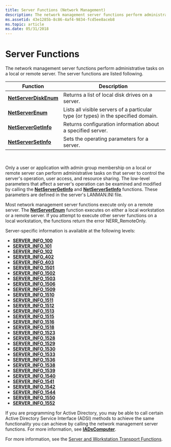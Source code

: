 ```yaml
---
title: Server Functions (Network Management)
description: The network management server functions perform administrative tasks on a local or remote server. The server functions are listed following.
ms.assetid: 43e1285b-8c86-4af4-9834-fcd5ee8aceb8
ms.topic: article
ms.date: 05/31/2018
---
```


# Server Functions

The network management server functions perform administrative tasks on a local or remote server. The server functions are listed following.



| Function                                       | Description                                                                        |
|------------------------------------------------|------------------------------------------------------------------------------------|
| [**NetServerDiskEnum**](/windows/desktop/api/Lmserver/nf-lmserver-netserverdiskenum) | Returns a list of local disk drives on a server.                                   |
| [**NetServerEnum**](/windows/desktop/api/Lmserver/nf-lmserver-netserverenum)         | Lists all visible servers of a particular type (or types) in the specified domain. |
| [**NetServerGetInfo**](/windows/desktop/api/Lmserver/nf-lmserver-netservergetinfo)   | Returns configuration information about a specified server.                        |
| [**NetServerSetInfo**](/windows/desktop/api/Lmserver/nf-lmserver-netserversetinfo)   | Sets the operating parameters for a server.                                        |



 

Only a user or application with admin group membership on a local or remote server can perform administrative tasks on that server to control the server's operation, user access, and resource sharing. The low-level parameters that affect a server's operation can be examined and modified by calling the [**NetServerGetInfo**](/windows/desktop/api/Lmserver/nf-lmserver-netservergetinfo) and [**NetServerSetInfo**](/windows/desktop/api/Lmserver/nf-lmserver-netserversetinfo) functions. These parameters are defined in the server's LANMAN.INI file.

Most network management server functions execute only on a remote server. The [**NetServerEnum**](/windows/desktop/api/Lmserver/nf-lmserver-netserverenum) function executes on either a local workstation or a remote server. If you attempt to execute other server functions on a local workstation, the functions return the error NERR\_RemoteOnly.

Server-specific information is available at the following levels:

-   [**SERVER\_INFO\_100**](/windows/desktop/api/Lmserver/ns-lmserver-server_info_100)
-   [**SERVER\_INFO\_101**](/windows/desktop/api/Lmserver/ns-lmserver-server_info_101)
-   [**SERVER\_INFO\_102**](/windows/desktop/api/Lmserver/ns-lmserver-server_info_102)
-   [**SERVER\_INFO\_402**](/windows/desktop/api/Lmserver/ns-lmserver-server_info_402)
-   [**SERVER\_INFO\_403**](/windows/desktop/api/Lmserver/ns-lmserver-server_info_403)
-   [**SERVER\_INFO\_1501**](/windows/desktop/api/Lmserver/ns-lmserver-server_info_1501)
-   [**SERVER\_INFO\_1502**](/windows/desktop/api/Lmserver/ns-lmserver-server_info_1502)
-   [**SERVER\_INFO\_1503**](/windows/desktop/api/Lmserver/ns-lmserver-server_info_1503)
-   [**SERVER\_INFO\_1506**](/windows/desktop/api/Lmserver/ns-lmserver-server_info_1506)
-   [**SERVER\_INFO\_1509**](/windows/desktop/api/Lmserver/ns-lmserver-server_info_1509)
-   [**SERVER\_INFO\_1510**](/windows/desktop/api/Lmserver/ns-lmserver-server_info_1510)
-   [**SERVER\_INFO\_1511**](/windows/desktop/api/Lmserver/ns-lmserver-server_info_1511)
-   [**SERVER\_INFO\_1512**](/windows/desktop/api/Lmserver/ns-lmserver-server_info_1512)
-   [**SERVER\_INFO\_1513**](/windows/desktop/api/Lmserver/ns-lmserver-server_info_1513)
-   [**SERVER\_INFO\_1515**](/windows/desktop/api/Lmserver/ns-lmserver-server_info_1515)
-   [**SERVER\_INFO\_1516**](/windows/desktop/api/Lmserver/ns-lmserver-server_info_1516)
-   [**SERVER\_INFO\_1518**](/windows/desktop/api/Lmserver/ns-lmserver-server_info_1518)
-   [**SERVER\_INFO\_1523**](/windows/desktop/api/Lmserver/ns-lmserver-server_info_1523)
-   [**SERVER\_INFO\_1528**](/windows/desktop/api/Lmserver/ns-lmserver-server_info_1528)
-   [**SERVER\_INFO\_1529**](/windows/desktop/api/Lmserver/ns-lmserver-server_info_1529)
-   [**SERVER\_INFO\_1530**](/windows/desktop/api/Lmserver/ns-lmserver-server_info_1530)
-   [**SERVER\_INFO\_1533**](/windows/desktop/api/Lmserver/ns-lmserver-server_info_1533)
-   [**SERVER\_INFO\_1536**](/windows/desktop/api/Lmserver/ns-lmserver-server_info_1536)
-   [**SERVER\_INFO\_1538**](/windows/desktop/api/Lmserver/ns-lmserver-server_info_1538)
-   [**SERVER\_INFO\_1539**](/windows/desktop/api/Lmserver/ns-lmserver-server_info_1539)
-   [**SERVER\_INFO\_1540**](/windows/desktop/api/Lmserver/ns-lmserver-server_info_1540)
-   [**SERVER\_INFO\_1541**](/windows/desktop/api/Lmserver/ns-lmserver-server_info_1541)
-   [**SERVER\_INFO\_1542**](/windows/desktop/api/Lmserver/ns-lmserver-server_info_1542)
-   [**SERVER\_INFO\_1544**](/windows/desktop/api/Lmserver/ns-lmserver-server_info_1544)
-   [**SERVER\_INFO\_1550**](/windows/desktop/api/Lmserver/ns-lmserver-server_info_1550)
-   [**SERVER\_INFO\_1552**](/windows/desktop/api/Lmserver/ns-lmserver-server_info_1552)

If you are programming for Active Directory, you may be able to call certain Active Directory Service Interface (ADSI) methods to achieve the same functionality you can achieve by calling the network management server functions. For more information, see [**IADsComputer**](/windows/desktop/api/iads/nn-iads-iadscomputer).

For more information, see the [Server and Workstation Transport Functions](server-and-workstation-transport-functions.md).

 

 